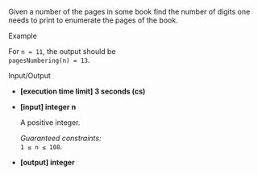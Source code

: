 
Given a number of the pages in some book find the number of digits one needs to print to enumerate the pages of the book.

Example

For  `n = 11`, the output should be  
`pagesNumbering(n) = 13`.

Input/Output

-   **[execution time limit] 3 seconds (cs)**
    
-   **[input] integer n**
    
    A positive integer.
    
    _Guaranteed constraints:_  
    `1 ≤ n ≤ 108`.
    
-   **[output] integer**